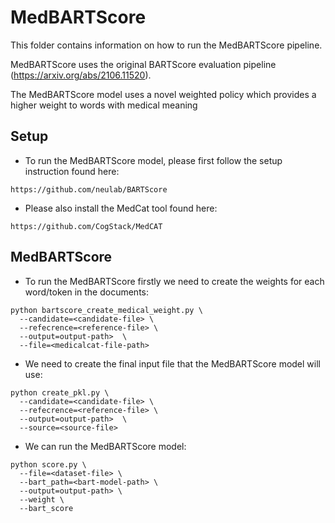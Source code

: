 # MedBARTScore


This folder contains information on how to run the MedBARTScore pipeline.

MedBARTScore uses the original BARTScore evaluation pipeline (https://arxiv.org/abs/2106.11520).

The MedBARTScore model uses a novel weighted policy which provides a higher weight to words with medical meaning

## Setup
- To run the MedBARTScore model,  please first follow the setup instruction found here:
```
https://github.com/neulab/BARTScore
```
- Please also install the MedCat tool found here:
```
https://github.com/CogStack/MedCAT
```

## MedBARTScore
-  To run the MedBARTScore firstly we need to create the weights for each word/token in the documents: 
```
python bartscore_create_medical_weight.py \
  --candidate=<candidate-file> \
  --refecrence=<reference-file> \
  --output=output-path>  \
  --file=<medicalcat-file-path>
```

-  We need to create the final input file that the MedBARTScore model will use:
```
python create_pkl.py \
  --candidate=<candidate-file> \
  --refecrence=<reference-file> \
  --output=output-path>  \
  --source=<source-file>
```

-  We can run the MedBARTScore model:
```
python score.py \
  --file=<dataset-file> \
  --bart_path=<bart-model-path> \
  --output=output-path> \
  --weight \
  --bart_score  
```

